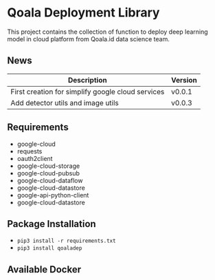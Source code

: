 # Qoala Deployment Library
This project contains the collection of function to deploy deep learning model in cloud platform from Qoala.id data science team.

## News
| Description                                                       |        Version     |   
| -----------------------------------------------------------       | ------------------ | 
| First creation for simplify google cloud services                 |       v0.0.1       |
| Add detector utils and image utils                                |       v0.0.3       |


## Requirements
- google-cloud
- requests
- oauth2client
- google-cloud-storage
- google-cloud-pubsub
- google-cloud-dataflow
- google-cloud-datastore
- google-api-python-client 
- google-cloud-datastore

## Package Installation
- `pip3 install -r requirements.txt`
- `pip3 install qoaladep`

## Available Docker






